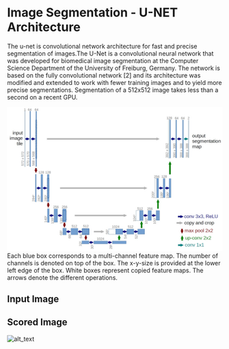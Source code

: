 # Image Segmentation - U-NET Architecture
The u-net is convolutional network architecture for fast and precise segmentation of images.The U-Net is a convolutional neural network that was developed for biomedical image segmentation at the Computer Science Department of the University of Freiburg, Germany. The network is based on the fully convolutional network [2] and its architecture was modified and extended to work with fewer training images and to yield more precise segmentations. Segmentation of a 512x512 image takes less than a second on a recent GPU.

![alt_text](https://github.com/pnagula/Image_Classification/blob/master/UNet_Arch.jpg)
Each blue box corresponds to a multi-channel feature map. The number of channels is denoted on top of the box. The x-y-size is provided at the lower left edge of the box. White boxes represent copied feature maps. The arrows denote the different operations.

## Input Image

## Scored Image

![alt_text](https://github.com/pnagula/Image_Segmentation/blob/master/16_512.jpg)
